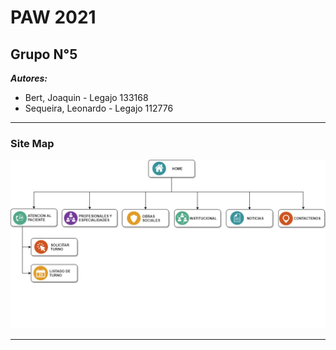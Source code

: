 # PAW 2021 #
## Grupo N°5 ##

***Autores:***
* Bert, Joaquin - Legajo 133168 <br>
* Sequeira, Leonardo - Legajo 112776<br>

* * *

### Site Map ### 
![Site Map](https://github.com/leoseq/paw_2021_grupo5/blob/main/images/SiteMap.png "Site Map")

* * *
